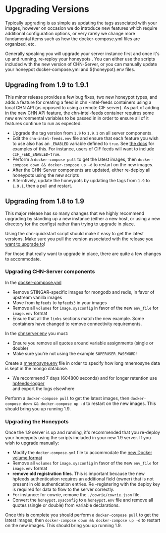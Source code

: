 Upgrading Versions
=================
Typically upgrading is as simple as updating the tags associated with your images, however on occasion we do
 introduce new features which require additional configuration options, or very rarely we change more fundamental
  items such as how the docker-compose.yml files are organized, etc. 

Generally speaking you will upgrade your server instance first and once it's up and running, re-reploy your honeypots
. You can either use the scripts included with the new version of CHN-Server, or you can manually update your
 honeypot docker-compose.yml and ${honeypot}.env files.
 
## Upgrading from 1.9 to 1.9.1
This minor release provides a few bug fixes, two new honeypot types, and adds a feature for creating a feed in chn
-intel-feeds containers using a local CHN API (as opposed to using a remote CIF server). As part of adding in the new
 CHN API feature, the chn-intel-feeds container requires some new environmental variables to be passed in in order to
  ensure all of it features continue to run as expected.
  
* Upgrade the tag version from `1.9` to `1.9.1` on all server components.
* Edit the `chn-intel-feeds.env` file and ensure that each feature you wish to use also has an `_ENABLED` variable
 defined to `true`. See [the docs](https://communityhoneynetwork.readthedocs.io/en/v1.9.1/chnintelfeed/#chn-intel-feeds)
  for examples of this. For instance, users of CIF feeds will want to include `CIF_FEED_ENABLED=true`.
* Perform a `docker-compose pull` to get the latest images, then `docker-compose down && docker-compose up -d` to
 restart on the new images.
* After the CHN-Server components are updated, either re-deploy all honeypots using the new scripts
* Alterntively, update the honeypots by updating the tags from `1.9` to `1.9.1`, then a pull and restart.

## Upgrading from 1.8 to 1.9

This major release has so many changes that we highly recommend upgrading by standing up a new instance (either a new
 host, or using a new directory for the configs) rather than trying to upgrade in place. 
 
Using the chn-quickstart script should make it easy to get the latest versions. Make sure you pull the version
 associated with the release [you want to upgrade to](https://github.com/CommunityHoneyNetwork/chn-quickstart/releases/tag/v1.9)! 

For those that really want to upgrade in place, there are quite a few changes to accommodate.

### Upgrading CHN-Server components

In the [docker-compose.yml](https://communityhoneynetwork.readthedocs.io/en/v1.9/serverinstall/#deploying-the-server-manually)
* Remove STINGAR-specific images for mongodb and redis, in favor of upstream vanilla images
* Move from `hpfeeds` to `hpfeeds3` in your images
* Remove all `volumes` for `image.sysconfig` in favor of the new `env_file` for `image.env` format
* Ensure that all the `links` sections match the new example. Some containers have changed to remove connectivity
 requirements.

In the [chnserver.env](https://communityhoneynetwork.readthedocs.io/en/v1.9/serverinstall/#deploying-the-server-manually) you must:
* Ensure you remove all quotes around variable assignments (single or double)
* Make sure you're not using the example `SUPERUSER_PASSWORD`!

Create a [mnemosyne.env](https://communityhoneynetwork.readthedocs.io/en/v1.9/serverinstall/#deploying-the-server-manually) file in order to specify how long mnemosyne data is kept in the mongo database.
* We recommend 7 days (604800 seconds) and for longer retention use [hpfeeds-logger](https://communityhoneynetwork.readthedocs.io/en/v1.9/hpfeeds-logger/)   
 and export the logs elsewhere
 
Perform a `docker-compose pull` to get the latest images, then `docker-compose down && docker-compose up -d` to
 restart on the new images. This should bring you up running 1.9.

### Upgrading the Honeypots
Once the 1.9 server is up and running, it's recommended that you re-deploy your honeypots using the scripts included
 in your new 1.9 server. If you wish to upgrade manually:

* Modify the `docker-compose.yml` file to accommodate the [new Docker volume format](https://communityhoneynetwork.readthedocs.io/en/v1.9/cowrie/#example-cowrie-docker-composeyml)
* Remove all `volumes` for `image.sysconfig` in favor of the new `env_file` for `image.env` format
* __remove old registration files__. This is important because the new hpfeeds
 authentication requires an additional field (owner) that is not present in old authentication entries. Re
 -registering with the deploy key is required for data to flow to the server correctly.
* For instance: for cowrie, remove the `./cowrie/cowrie.json` file. 
* Convert the `honeypot.sysconfig` to a `honeypot.env` file and remove all quotes (single or double) from variable
 declarations.

Once this is complete you should perform a `docker-compose pull` to get the latest images, then `docker-compose down
 && docker-compose up -d` to restart on the new images. This should bring you up running 1.9.
